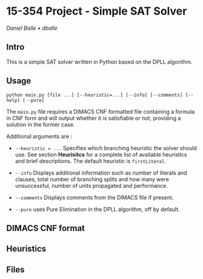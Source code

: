 
# 15-354 Project - Simple SAT Solver
_Daniel Balle • dballe_

## Intro

This is a simple SAT solver written in Python based on the DPLL algorithm.

## Usage

	python main.py [file ...] [--heuristic=...] [--info] [--comments] [--help] [--pure]


The `main.py` file requires a DIMACS CNF formatted file containing a formula in CNF form and will output whether it is satisfiable or not, providing a solution in the former case.

Additional arguments are :

* `--heuristic = ...` Specifies which branching heuristic the solver should use. See section **Heurisitcs** for a complete list of available heuristics and brief descriptions.
The default heuristic is `firstLiteral`.

* `--info` Displays additional information such as number of literals and clauses, total number of branching splits and how many were unsuccessful, number of units propagated and performance.

* `--comments` Displays comments from the DIMACS file if present.

* `--pure` uses Pure Elimination in the DPLL algorithm, off by default.


## DIMACS CNF format


## Heuristics

## Files